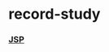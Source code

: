 # record-study

### <a href="https://github.com/chaehyeonkim/record-study/blob/master/jsp/jsp.md"> JSP </a>